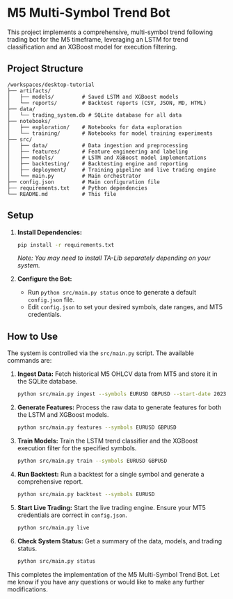# M5 Multi-Symbol Trend Bot

This project implements a comprehensive, multi-symbol trend following trading bot for the M5 timeframe, leveraging an LSTM for trend classification and an XGBoost model for execution filtering.

## Project Structure

```
/workspaces/desktop-tutorial
├── artifacts/
│   ├── models/         # Saved LSTM and XGBoost models
│   └── reports/        # Backtest reports (CSV, JSON, MD, HTML)
├── data/
│   └── trading_system.db # SQLite database for all data
├── notebooks/
│   ├── exploration/    # Notebooks for data exploration
│   └── training/       # Notebooks for model training experiments
├── src/
│   ├── data/           # Data ingestion and preprocessing
│   ├── features/       # Feature engineering and labeling
│   ├── models/         # LSTM and XGBoost model implementations
│   ├── backtesting/    # Backtesting engine and reporting
│   ├── deployment/     # Training pipeline and live trading engine
│   └── main.py         # Main orchestrator
├── config.json         # Main configuration file
├── requirements.txt    # Python dependencies
└── README.md           # This file
```

## Setup

1.  **Install Dependencies:**
    ```bash
    pip install -r requirements.txt
    ```
    *Note: You may need to install TA-Lib separately depending on your system.*

2.  **Configure the Bot:**
    - Run `python src/main.py status` once to generate a default `config.json` file.
    - Edit `config.json` to set your desired symbols, date ranges, and MT5 credentials.

## How to Use

The system is controlled via the `src/main.py` script. The available commands are:

1.  **Ingest Data:**
    Fetch historical M5 OHLCV data from MT5 and store it in the SQLite database.
    ```bash
    python src/main.py ingest --symbols EURUSD GBPUSD --start-date 2023-01-01 --end-date 2024-01-01
    ```

2.  **Generate Features:**
    Process the raw data to generate features for both the LSTM and XGBoost models.
    ```bash
    python src/main.py features --symbols EURUSD GBPUSD
    ```

3.  **Train Models:**
    Train the LSTM trend classifier and the XGBoost execution filter for the specified symbols.
    ```bash
    python src/main.py train --symbols EURUSD GBPUSD
    ```

4.  **Run Backtest:**
    Run a backtest for a single symbol and generate a comprehensive report.
    ```bash
    python src/main.py backtest --symbols EURUSD
    ```

5.  **Start Live Trading:**
    Start the live trading engine. Ensure your MT5 credentials are correct in `config.json`.
    ```bash
    python src/main.py live
    ```

6.  **Check System Status:**
    Get a summary of the data, models, and trading status.
    ```bash
    python src/main.py status
    ```

This completes the implementation of the M5 Multi-Symbol Trend Bot. Let me know if you have any questions or would like to make any further modifications.